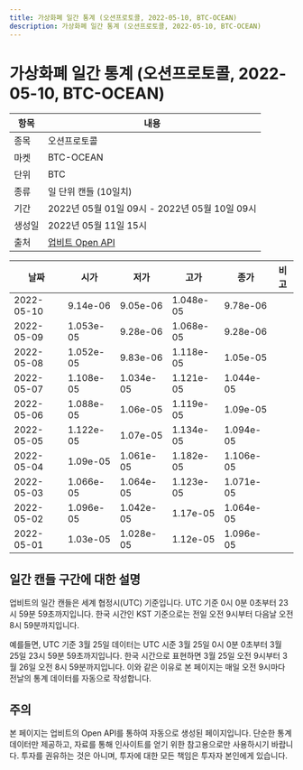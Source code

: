 ```yaml
---
title: 가상화폐 일간 통계 (오션프로토콜, 2022-05-10, BTC-OCEAN)
description: 가상화폐 일간 통계 (오션프로토콜, 2022-05-10, BTC-OCEAN)
---
```



가상화폐 일간 통계 (오션프로토콜, 2022-05-10, BTC-OCEAN)
===

|항목|내용|
|--|--|
|종목|오션프로토콜|
|마켓|BTC-OCEAN|
|단위|BTC|
|종류|일 단위 캔들 (10일치)|
|기간|2022년 05월 01일 09시 - 2022년 05월 10일 09시|
|생성일|2022년 05월 11일 15시|
|출처|[업비트 Open API](https://docs.upbit.com)|


|날짜|시가|저가|고가|종가|비고|
|--|--|--|--|--|--|
|2022-05-10|9.14e-06|9.05e-06|1.048e-05|9.78e-06|    |
|2022-05-09|1.053e-05|9.28e-06|1.068e-05|9.28e-06|    |
|2022-05-08|1.052e-05|9.83e-06|1.118e-05|1.05e-05|    |
|2022-05-07|1.108e-05|1.034e-05|1.121e-05|1.044e-05|    |
|2022-05-06|1.088e-05|1.06e-05|1.119e-05|1.09e-05|    |
|2022-05-05|1.122e-05|1.07e-05|1.134e-05|1.094e-05|    |
|2022-05-04|1.09e-05|1.061e-05|1.182e-05|1.106e-05|    |
|2022-05-03|1.066e-05|1.064e-05|1.123e-05|1.071e-05|    |
|2022-05-02|1.096e-05|1.042e-05|1.17e-05|1.064e-05|    |
|2022-05-01|1.03e-05|1.028e-05|1.12e-05|1.096e-05|    |


일간 캔들 구간에 대한 설명
---


업비트의 일간 캔들은 세계 협정시(UTC) 기준입니다. 
UTC 기준 0시 0분 0초부터 23시 59분 59초까지입니다. 
한국 시간인 KST 기준으로는 전일 오전 9시부터 다음날 오전 8시 59분까지입니다. 


예를들면, UTC 기준 3월 25일 데이터는 UTC 시준 3월 25일 0시 0분 0초부터 3월 25일 23시 59분 59초까지입니다. 
한국 시간으로 표현하면 3월 25일 오전 9시부터 3월 26일 오전 8시 59분까지입니다. 
이와 같은 이유로 본 페이지는 매일 오전 9시마다 전날의 통계 데이터를 자동으로 작성합니다. 


주의
---


본 페이지는 업비트의 Open API를 통하여 자동으로 생성된 페이지입니다. 
단순한 통계 데이터만 제공하고, 자료를 통해 인사이트를 얻기 위한 참고용으로만 사용하시기 바랍니다. 
투자를 권유하는 것은 아니며, 투자에 대한 모든 책임은 투자자 본인에게 있습니다. 
